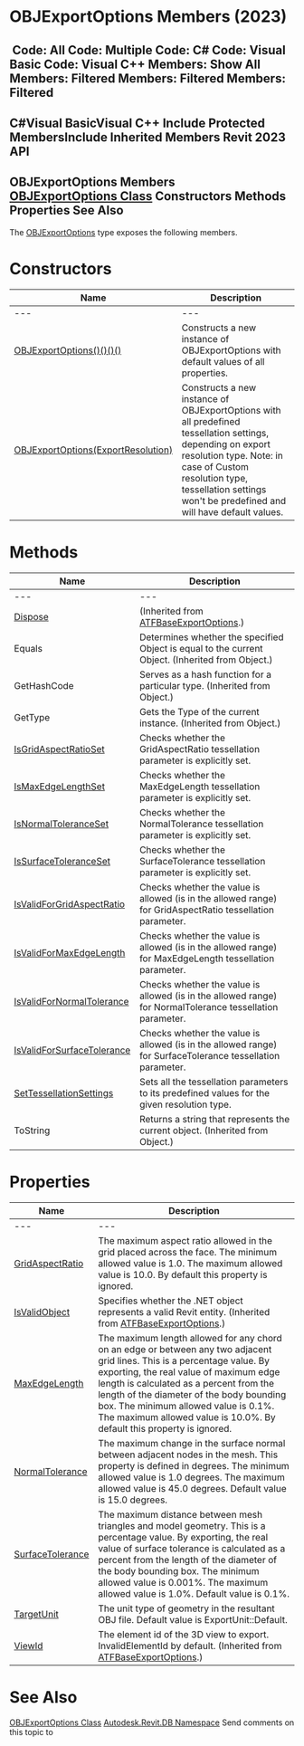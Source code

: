 # OBJExportOptions Members (2023)

﻿
 Code: All Code: Multiple Code: C# Code: Visual Basic Code: Visual C++  Members: Show All Members: Filtered Members: Filtered Members: Filtered   
---  
C#Visual BasicVisual C++
Include Protected MembersInclude Inherited Members
Revit 2023 API  
---  
OBJExportOptions Members  
[OBJExportOptions Class](fe6a5fe3-737a-1d30-fa65-37cc84e6e9d5.md "OBJExportOptions Class") Constructors Methods Properties See Also  
---  
The [OBJExportOptions](fe6a5fe3-737a-1d30-fa65-37cc84e6e9d5.md "OBJExportOptions Class") type exposes the following members.
# Constructors
| Name | Description |
| --- | --- |
| --- | --- | --- |
| [OBJExportOptions()()()()](43ae0d7b-847e-80b9-0350-b495fcf3b30b.md "OBJExportOptions Constructor") | Constructs a new instance of OBJExportOptions with default values of all properties. |
| [OBJExportOptions(ExportResolution)](47145edb-9e79-9cbf-8f33-d47528989442.md "OBJExportOptions Constructor \(ExportResolution\)") | Constructs a new instance of OBJExportOptions with all predefined tessellation settings, depending on export resolution type. Note: in case of Custom resolution type, tessellation settings won't be predefined and will have default values. |

# Methods
| Name | Description |
| --- | --- |
| --- | --- | --- |
| [Dispose](fb997601-df3a-2ea0-6dc9-c27f42dcfc29.md "Dispose Method") | (Inherited from [ATFBaseExportOptions](7087cd85-a366-5f49-65a8-c58ed4bf74d8.md "ATFBaseExportOptions Class").) |
| Equals | Determines whether the specified Object is equal to the current Object. (Inherited from Object.) |
| GetHashCode | Serves as a hash function for a particular type.  (Inherited from Object.) |
| GetType | Gets the Type of the current instance. (Inherited from Object.) |
| [IsGridAspectRatioSet](5d2857ac-200f-30c9-278c-65184fa75ca9.md "IsGridAspectRatioSet Method") | Checks whether the GridAspectRatio tessellation parameter is explicitly set. |
| [IsMaxEdgeLengthSet](fbe632a0-b829-a24d-1e12-32b1de7f3ed8.md "IsMaxEdgeLengthSet Method") | Checks whether the MaxEdgeLength tessellation parameter is explicitly set. |
| [IsNormalToleranceSet](244c5a23-8f09-7ef4-c2ca-0aca09c1c614.md "IsNormalToleranceSet Method") | Checks whether the NormalTolerance tessellation parameter is explicitly set. |
| [IsSurfaceToleranceSet](566566a9-1846-e1e3-8347-085f45023c6f.md "IsSurfaceToleranceSet Method") | Checks whether the SurfaceTolerance tessellation parameter is explicitly set. |
| [IsValidForGridAspectRatio](c68db8c2-48d0-8b2b-7034-9ce2640206a7.md "IsValidForGridAspectRatio Method") | Checks whether the value is allowed (is in the allowed range) for GridAspectRatio tessellation parameter. |
| [IsValidForMaxEdgeLength](ffc983cc-bc1f-33fa-9826-9680b6a70ed2.md "IsValidForMaxEdgeLength Method") | Checks whether the value is allowed (is in the allowed range) for MaxEdgeLength tessellation parameter. |
| [IsValidForNormalTolerance](6b4aa9ab-b973-1e3b-20ef-44fc641476d0.md "IsValidForNormalTolerance Method") | Checks whether the value is allowed (is in the allowed range) for NormalTolerance tessellation parameter. |
| [IsValidForSurfaceTolerance](97afa54a-57c4-f59d-019d-21f34bf67412.md "IsValidForSurfaceTolerance Method") | Checks whether the value is allowed (is in the allowed range) for SurfaceTolerance tessellation parameter. |
| [SetTessellationSettings](69d6f0a1-0dc0-a607-4b87-503b4a3ed833.md "SetTessellationSettings Method") | Sets all the tessellation parameters to its predefined values for the given resolution type. |
| ToString | Returns a string that represents the current object. (Inherited from Object.) |

# Properties
| Name | Description |
| --- | --- |
| --- | --- | --- |
| [GridAspectRatio](ee880009-2cb5-fcec-f46f-ffbd0d5c2179.md "GridAspectRatio Property") | The maximum aspect ratio allowed in the grid placed across the face. The minimum allowed value is 1.0. The maximum allowed value is 10.0. By default this property is ignored. |
| [IsValidObject](cbdfc611-e184-36dc-2e95-2845fe2880c1.md "IsValidObject Property") | Specifies whether the .NET object represents a valid Revit entity.  (Inherited from [ATFBaseExportOptions](7087cd85-a366-5f49-65a8-c58ed4bf74d8.md "ATFBaseExportOptions Class").) |
| [MaxEdgeLength](a7e555ea-8873-79e8-8b89-fc36cfe9035a.md "MaxEdgeLength Property") | The maximum length allowed for any chord on an edge or between any two adjacent grid lines. This is a percentage value. By exporting, the real value of maximum edge length is calculated as a percent from the length of the diameter of the body bounding box. The minimum allowed value is 0.1%. The maximum allowed value is 10.0%. By default this property is ignored. |
| [NormalTolerance](929bba33-35bc-a057-7d47-20fae0f99617.md "NormalTolerance Property") | The maximum change in the surface normal between adjacent nodes in the mesh. This property is defined in degrees. The minimum allowed value is 1.0 degrees. The maximum allowed value is 45.0 degrees. Default value is 15.0 degrees. |
| [SurfaceTolerance](9e1b8007-b1b1-bdc9-69a6-04c60b4ff416.md "SurfaceTolerance Property") | The maximum distance between mesh triangles and model geometry. This is a percentage value. By exporting, the real value of surface tolerance is calculated as a percent from the length of the diameter of the body bounding box. The minimum allowed value is 0.001%. The maximum allowed value is 1.0%. Default value is 0.1%. |
| [TargetUnit](a0ae7667-641a-f729-329b-706460172df4.md "TargetUnit Property") | The unit type of geometry in the resultant OBJ file. Default value is ExportUnit::Default. |
| [ViewId](4797a173-14f7-4d09-9fe8-bb5d984d1489.md "ViewId Property") | The element id of the 3D view to export. InvalidElementId by default.  (Inherited from [ATFBaseExportOptions](7087cd85-a366-5f49-65a8-c58ed4bf74d8.md "ATFBaseExportOptions Class").) |

# See Also
[OBJExportOptions Class](fe6a5fe3-737a-1d30-fa65-37cc84e6e9d5.md "OBJExportOptions Class")
[Autodesk.Revit.DB Namespace](87546ba7-461b-c646-cbb1-2cb8f5bff8b2.md "Autodesk.Revit.DB Namespace")
Send comments on this topic to 
